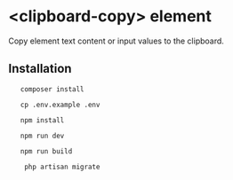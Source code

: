 # &lt;clipboard-copy&gt; element

Copy element text content or input values to the clipboard.

## Installation

```
   composer install
```
```
   cp .env.example .env
```
```
   npm install
```
```
   npm run dev
```
```
   npm run build
```
```
    php artisan migrate
```
